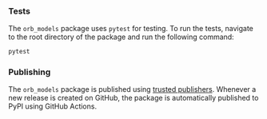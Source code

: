 ### Tests

The `orb_models` package uses `pytest` for testing. To run the tests, navigate to the root directory of the package and run the following command:

```bash
pytest
```

### Publishing

The `orb_models` package is published using [trusted publishers](https://docs.pypi.org/trusted-publishers/). Whenever a new release is created on GitHub, the package is automatically published to PyPI using GitHub Actions.
